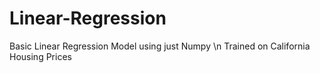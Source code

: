 # Linear-Regression
Basic Linear Regression Model using just Numpy \n
Trained on California Housing Prices
